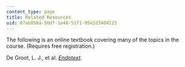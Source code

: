 ```yaml
---
content_type: page
title: Related Resources
uid: 07ab858a-50df-1e48-51f1-95e2d3404123
---
```


The following is an online textbook covering many of the topics in the course. (Requires free registration.)

De Groot, L. J., et al. [_Endotext_](http://www.endotext.org).